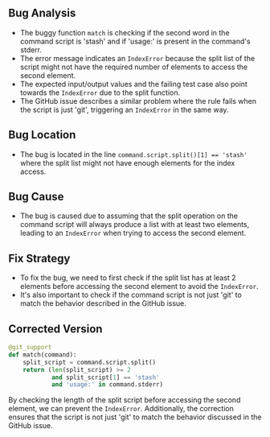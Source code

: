 ## Bug Analysis
- The buggy function `match` is checking if the second word in the command script is 'stash' and if 'usage:' is present in the command's stderr.
- The error message indicates an `IndexError` because the split list of the script might not have the required number of elements to access the second element.
- The expected input/output values and the failing test case also point towards the `IndexError` due to the split function.
- The GitHub issue describes a similar problem where the rule fails when the script is just 'git', triggering an `IndexError` in the same way.

## Bug Location
- The bug is located in the line `command.script.split()[1] == 'stash'` where the split list might not have enough elements for the index access.

## Bug Cause
- The bug is caused due to assuming that the split operation on the command script will always produce a list with at least two elements, leading to an `IndexError` when trying to access the second element.

## Fix Strategy
- To fix the bug, we need to first check if the split list has at least 2 elements before accessing the second element to avoid the `IndexError`.
- It's also important to check if the command script is not just 'git' to match the behavior described in the GitHub issue.

## Corrected Version
```python
@git_support
def match(command):
    split_script = command.script.split()
    return (len(split_script) >= 2 
            and split_script[1] == 'stash'
            and 'usage:' in command.stderr)
``` 

By checking the length of the split script before accessing the second element, we can prevent the `IndexError`. Additionally, the correction ensures that the script is not just 'git' to match the behavior discussed in the GitHub issue.